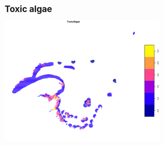 # Toxic algae

<img src="https://github.com/eDrivers/ToxicAlgae/blob/master/Figures/ToxicAlgae.png" alt="ToxicAlgae" width="600"/>
